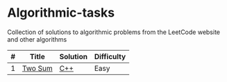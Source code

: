 # Algorithmic-tasks
Collection of solutions to algorithmic problems from the LeetCode website and other algorithms

| #           | Title	                                                      | Solution      | Difficulty      |
|-----------|---------------------------------------------------------------|---------------|-----------------| 
| 1           | [Two Sum](https://leetcode.com/problems/two-sum/)           | [C++](https://github.com/StanislavPuzevich/Algorithmic-tasks/blob/master/Algorithmic-tasks/3_EasyProblem_1.cpp)      | Easy            |

